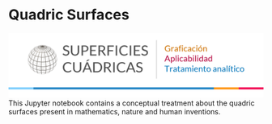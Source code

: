 # Quadric Surfaces
![Screenshot](Images/Cover2.png)
This Jupyter notebook contains a conceptual treatment about the quadric surfaces present in mathematics, nature and human inventions. 
